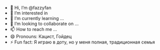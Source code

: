 - 👋 Hi, I’m @fazzyfan
- 👀 I’m interested in 
- 🌱 I’m currently learning ...
- 💞️ I’m looking to collaborate on ...
- 📫 How to reach me ...
- 😄 Pronouns: Кацист, Гойдец
- ⚡ Fun fact: Я играю в доту, но у меня полная, традиционная семья

<!---
fazzyfan/fazzyfan is a ✨ special ✨ repository because its `README.md` (this file) appears on your GitHub profile.
You can click the Preview link to take a look at your changes.
--->
